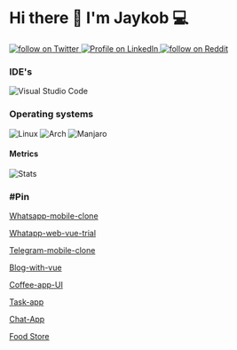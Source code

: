 # Hi there 👋 I'm Jaykob 💻

<a href="https://twitter.com/jaykob_w">
  <img src="https://img.shields.io/badge/jaykob_w-%231DA1F2.svg?style=for-the-badge&logo=Twitter&logoColor=white" alt="follow on Twitter">
</a>

<a href="https://www.linkedin.com/in/jacob-watenga-81496b136/">
  <img src="https://img.shields.io/badge/linkedin-%230077B5.svg?style=for-the-badge&logo=linkedin&logoColor=white" alt="Profile on LinkedIn">
</a>

<a href="https://www.reddit.com/user/jaykobpc">
  <img src="https://img.shields.io/badge/Reddit-FF4500?style=for-the-badge&logo=reddit&logoColor=white" alt="follow on Reddit">
</a>

### IDE's

![Visual Studio Code](https://img.shields.io/badge/Visual%20Studio%20Code-0078d7.svg?style=for-the-badge&logo=visual-studio-code&logoColor=white)

### Operating systems

![Linux](https://img.shields.io/badge/Linux-FCC624?style=for-the-badge&logo=linux&logoColor=black)
![Arch](https://img.shields.io/badge/Arch%20Linux-1793D1?logo=arch-linux&logoColor=fff&style=for-the-badge)
![Manjaro](https://img.shields.io/badge/Manjaro-35BF5C?style=for-the-badge&logo=Manjaro&logoColor=white)

#### Metrics
![Stats](https://komarev.com/ghpvc/?username=jaykobpc&color=green)

### #Pin
[Whatsapp-mobile-clone](https://jaykobpc.github.io/vuewhatsappmobile/index.html#/)

[Whatapp-web-vue-trial](https://jaykobpc.github.io/vuewhatsappweb/index.html)

[Telegram-mobile-clone](https://jaykobpc.github.io/telegramvuemobile/#/)

[Blog-with-vue](https://jaykobpc.github.io/vueblogapp/#/)

[Coffee-app-UI](https://jaykobpc.github.io/coffeeapp/index.html#/)

[Task-app](https://jaykobpc.github.io/task-app/index.html)

[Chat-App](https://jaykobpc.github.io/vuechatapp/#/)

[Food Store](https://chakula.netlify.app/)

